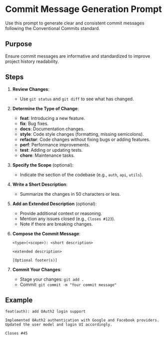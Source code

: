 # Commit Message Generation Prompt

Use this prompt to generate clear and consistent commit messages following the Conventional Commits standard.

## Purpose
Ensure commit messages are informative and standardized to improve project history readability.

## Steps

1. **Review Changes**:
   - Use `git status` and `git diff` to see what has changed.

2. **Determine the Type of Change**:
   - **feat**: Introducing a new feature.
   - **fix**: Bug fixes.
   - **docs**: Documentation changes.
   - **style**: Code style changes (formatting, missing semicolons).
   - **refactor**: Code changes without fixing bugs or adding features.
   - **perf**: Performance improvements.
   - **test**: Adding or updating tests.
   - **chore**: Maintenance tasks.

3. **Specify the Scope** (optional):
   - Indicate the section of the codebase (e.g., `auth`, `api`, `utils`).

4. **Write a Short Description**:
   - Summarize the changes in 50 characters or less.

5. **Add an Extended Description** (optional):
   - Provide additional context or reasoning.
   - Mention any issues closed (e.g., `Closes #123`).
   - Note if there are breaking changes.

6. **Compose the Commit Message**:
   ```
   <type>(<scope>): <short description>

   <extended description>

   [Optional footer(s)]
   ```

7. **Commit Your Changes**:
   - Stage your changes: `git add .`
   - Commit: `git commit -m "Your commit message"`

## Example
```
feat(auth): add OAuth2 login support

Implemented OAuth2 authentication with Google and Facebook providers.
Updated the user model and login UI accordingly.

Closes #45
```